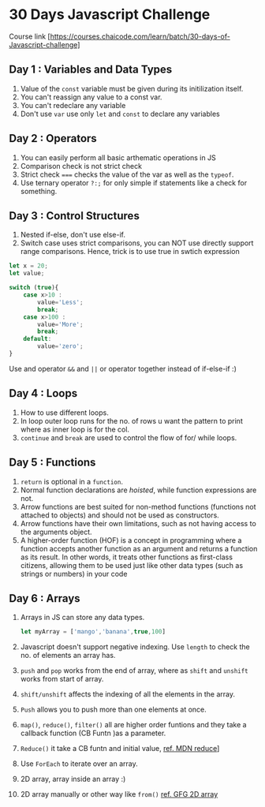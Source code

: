 # 30 Days Javascript Challenge

Course link [https://courses.chaicode.com/learn/batch/30-days-of-Javascript-challenge]

## Day 1 : Variables and Data Types

1. Value of the `const` variable must be given during its initilization itself.
2. You can't reassign any value to a const var.
3. You can't redeclare any variable
4. Don't use `var` use only `let` and `const` to declare any variables

## Day 2 : Operators

1. You can easily perform all basic arthematic operations in JS
2. Comparison check is not strict check
3. Strict check `===` checks the value of the var as well as the `typeof`.
4. Use ternary operator `?:;` for only simple if statements like a check for something.

## Day 3 : Control Structures

1. Nested if-else, don't use else-if.
2. Switch case uses strict comparisons, you can NOT use directly support range comparisons. Hence, trick is to use true in swtich expression

```js
let x = 20;
let value;

switch (true){
    case x>10 :
        value='Less';
        break;
    case x>100 :
        value='More';
        break;
    default:
        value='zero';
}
```

Use and operator `&&` and `||` or operator together instead of if-else-if :)

## Day 4 : Loops

1. How to use different loops.
2. In loop outer loop runs for the no. of rows u want the pattern to print where as inner loop is for the col.
3. `continue` and `break` are used to control the flow of for/ while loops.

## Day 5 : Functions


1. `return` is optional in a `function`.
2. Normal function declarations are *hoisted*, while function expressions are not.
3. Arrow functions are best suited for non-method functions (functions not attached to objects) and should not be used as constructors.
4. Arrow functions have their own limitations, such as not having access to the arguments object.
5. A higher-order function (HOF) is a concept in programming where a function accepts another function as an argument and returns a function as its result. In other words, it treats other functions as first-class citizens, allowing them to be used just like other data types (such as strings or numbers) in your code

## Day 6 : Arrays

1. Arrays in JS can store any data types.

    ```js
    let myArray = ['mango','banana',true,100]
    ```

2. Javascript doesn't support negative      indexing. 
Use `length` to check the no. of elements an array has.

1. `push` and `pop` works from the end of array, where as `shift` and `unshift` works from start of array.
2. `shift/unshift` affects the indexing of all the elements in the array.
3. `Push` allows you to push more than one elements at once.

4. `map()`, `reduce()`, `filter()` all are higher order funtions and they take a callback function (CB Funtn )as a parameter.
5. `Reduce()` it take a CB funtn and initial value, [ref. MDN reduce](https://developer.mozilla.org/en-US/docs/Web/JavaScript/Reference/Global_Objects/Array/reduce)]

6. Use `ForEach` to iterate over an array.
7. 2D array, array inside an array :)
8.  2D array manually or other way like `from()`
[ref. GFG 2D array](https://www.geeksforgeeks.org/how-to-create-two-dimensional-array-in-javascript/)
